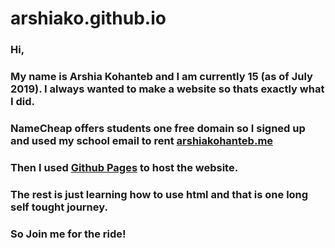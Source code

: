 # arshiako.github.io

### Hi, <br>
### My name is Arshia Kohanteb and I am currently 15 (as of July 2019). I always wanted to make a website so thats exactly what I did. <br>
### NameCheap offers students one free domain so I signed up and used my school email to rent [arshiakohanteb.me](http://arshiakohanteb.me) <br>
### Then I used [Github Pages](pages.github.com) to host the website. <br>
### The rest is just learning how to use html and that is one long self tought journey. <br>
### So Join me for the ride!

